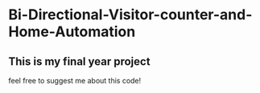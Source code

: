 # Bi-Directional-Visitor-counter-and-Home-Automation
## This is my final year project 
 feel free to suggest me about this code!

